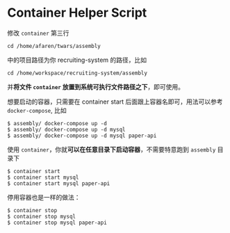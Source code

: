 # Container Helper Script

修改 `container` 第三行
```
cd /home/afaren/twars/assembly
``` 
中的项目路径为你 recruiting-system 的路径，比如
```
cd /home/workspace/recruiting-system/assembly
```

并**将文件 `container` 放置到系统可执行文件路径之下**，即可使用。


想要启动的容器，只需要在 container start 后面跟上容器名即可，用法可以参考 `docker-compose`, 比如
```
$ assembly/ docker-compose up -d
$ assembly/ docker-compose up -d mysql 
$ assembly/ docker-compose up -d mysql paper-api 
```

使用 `container`，你就**可以在任意目录下启动容器**，不需要特意跑到 `assembly` 目录下

```
$ container start			
$ container start mysql  
$ container start mysql paper-api 

```

停用容器也是一样的做法：
```
$ container stop		
$ container stop mysql  
$ container stop mysql paper-api 

````
